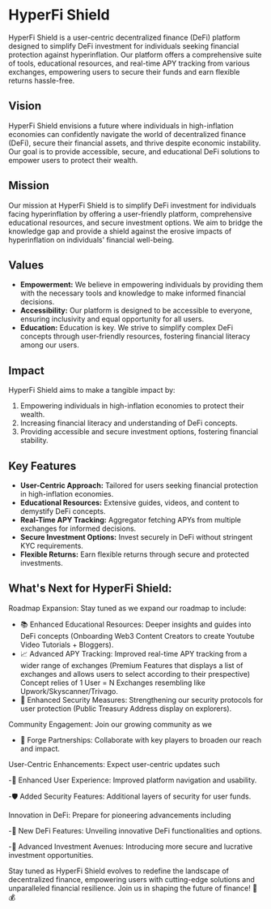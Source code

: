 # HyperFi Shield

HyperFi Shield is a user-centric decentralized finance (DeFi) platform designed to simplify DeFi investment for individuals seeking financial protection against hyperinflation. Our platform offers a comprehensive suite of tools, educational resources, and real-time APY tracking from various exchanges, empowering users to secure their funds and earn flexible returns hassle-free.

## Vision
HyperFi Shield envisions a future where individuals in high-inflation economies can confidently navigate the world of decentralized finance (DeFi), secure their financial assets, and thrive despite economic instability. Our goal is to provide accessible, secure, and educational DeFi solutions to empower users to protect their wealth.

## Mission
Our mission at HyperFi Shield is to simplify DeFi investment for individuals facing hyperinflation by offering a user-friendly platform, comprehensive educational resources, and secure investment options. We aim to bridge the knowledge gap and provide a shield against the erosive impacts of hyperinflation on individuals' financial well-being.

## Values
- **Empowerment:** We believe in empowering individuals by providing them with the necessary tools and knowledge to make informed financial decisions.
- **Accessibility:** Our platform is designed to be accessible to everyone, ensuring inclusivity and equal opportunity for all users.
- **Education:** Education is key. We strive to simplify complex DeFi concepts through user-friendly resources, fostering financial literacy among our users.

## Impact
HyperFi Shield aims to make a tangible impact by:

1. Empowering individuals in high-inflation economies to protect their wealth.
2. Increasing financial literacy and understanding of DeFi concepts.
3. Providing accessible and secure investment options, fostering financial stability.

## Key Features

- **User-Centric Approach:** Tailored for users seeking financial protection in high-inflation economies.
- **Educational Resources:** Extensive guides, videos, and content to demystify DeFi concepts.
- **Real-Time APY Tracking:** Aggregator fetching APYs from multiple exchanges for informed decisions.
- **Secure Investment Options:** Invest securely in DeFi without stringent KYC requirements.
- **Flexible Returns:** Earn flexible returns through secure and protected investments.

## What's Next for HyperFi Shield:

Roadmap Expansion: Stay tuned as we expand our roadmap to include:
- 📚 Enhanced Educational Resources: Deeper insights and guides into DeFi concepts (Onboarding Web3 Content Creators to create Youtube Video Tutorials + Bloggers).
- 📈 Advanced APY Tracking: Improved real-time APY tracking from a wider range of exchanges (Premium Features that displays a list of exchanges and allows users to select according to their prespective) Concept relies of 1 User = N Exchanges resembling like Upwork/Skyscanner/Trivago.
- 🔐 Enhanced Security Measures: Strengthening our security protocols for user protection (Public Treasury Address display on explorers).

Community Engagement: Join our growing community as we

- 🤝 Forge Partnerships: Collaborate with key players to broaden our reach and impact.

User-Centric Enhancements: Expect user-centric updates such 

-📱 Enhanced User Experience: Improved platform navigation and usability.

-🛡️ Added Security Features: Additional layers of security for user funds.

Innovation in DeFi: Prepare for pioneering advancements including

-🌟 New DeFi Features: Unveiling innovative DeFi functionalities and options.

-🚀 Advanced Investment Avenues: Introducing more secure and lucrative investment opportunities.

Stay tuned as HyperFi Shield evolves to redefine the landscape of decentralized finance, empowering users with cutting-edge solutions and unparalleled financial resilience. Join us in shaping the future of finance! 🌟💰